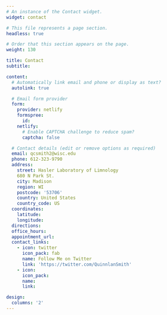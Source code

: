 ```yaml
---
# An instance of the Contact widget.
widget: contact

# This file represents a page section.
headless: true

# Order that this section appears on the page.
weight: 130

title: Contact
subtitle:

content:
  # Automatically link email and phone or display as text?
  autolink: true

  # Email form provider
  form:
    provider: netlify
    formspree:
      id:
    netlify:
      # Enable CAPTCHA challenge to reduce spam?
      captcha: false

  # Contact details (edit or remove options as required)
  email: qcsmith2@wisc.edu
  phone: 612-323-9790
  address:
    street: Hasler Laboratory of Limnology  
    680 N Park St.
    city: Madison
    region: WI
    postcode: '53706'
    country: United States
    country_code: US
  coordinates:
    latitude: 
    longitude: 
  directions: 
  office_hours:
  appointment_url:
  contact_links:
    - icon: twitter
      icon_pack: fab
      name: Follow Me on Twitter
      link: 'https://twitter.com/QuinnlanSmith'
    - icon: 
      icon_pack: 
      name: 
      link: 

design:
  columns: '2'
---
```

